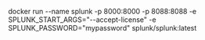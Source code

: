 docker run --name splunk -p 8000:8000 -p 8088:8088 -e SPLUNK_START_ARGS="--accept-license" -e SPLUNK_PASSWORD="mypassword" splunk/splunk:latest

